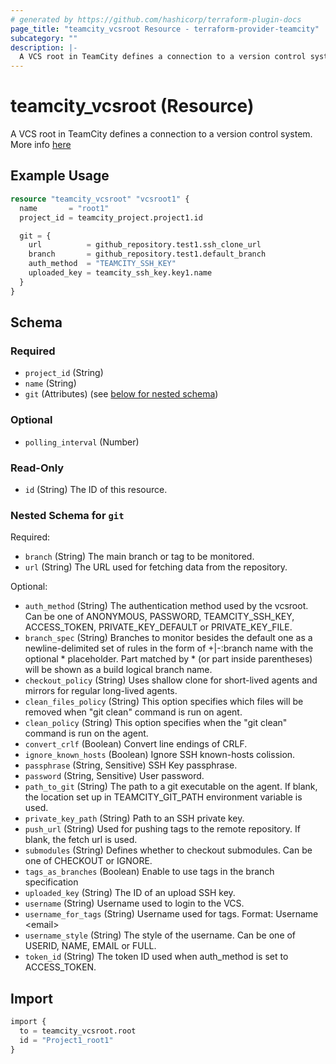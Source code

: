 ```yaml
---
# generated by https://github.com/hashicorp/terraform-plugin-docs
page_title: "teamcity_vcsroot Resource - terraform-provider-teamcity"
subcategory: ""
description: |-
  A VCS root in TeamCity defines a connection to a version control system. More info here https://www.jetbrains.com/help/teamcity/vcs-root.html
---
```


# teamcity_vcsroot (Resource)

A VCS root in TeamCity defines a connection to a version control system. More info [here](https://www.jetbrains.com/help/teamcity/vcs-root.html)

## Example Usage

```terraform
resource "teamcity_vcsroot" "vcsroot1" {
  name       = "root1"
  project_id = teamcity_project.project1.id

  git = {
    url          = github_repository.test1.ssh_clone_url
    branch       = github_repository.test1.default_branch
    auth_method  = "TEAMCITY_SSH_KEY"
    uploaded_key = teamcity_ssh_key.key1.name
  }
}
```

## Schema

### Required

- `project_id` (String)
- `name` (String)
- `git` (Attributes) (see [below for nested schema](#nestedatt--git))

### Optional

- `polling_interval` (Number)

### Read-Only

- `id` (String) The ID of this resource.

<a id="nestedatt--git"></a>
### Nested Schema for `git`

Required:

- `branch` (String) The main branch or tag to be monitored.
- `url` (String) The URL used for fetching data from the repository.

Optional:

- `auth_method` (String) The authentication method used by the vcsroot. Can be  one of ANONYMOUS, PASSWORD, TEAMCITY_SSH_KEY, ACCESS_TOKEN,  PRIVATE_KEY_DEFAULT or PRIVATE_KEY_FILE.
- `branch_spec` (String) Branches to monitor besides the default one as a newline-delimited set of rules in the form of +|-:branch name with the optional * placeholder. Part matched by * (or part inside parentheses) will be shown as a build logical branch name.
- `checkout_policy` (String) Uses shallow clone for short-lived agents and mirrors for regular long-lived agents.
- `clean_files_policy` (String) This option specifies which files will be removed when "git clean" command is run on agent.
- `clean_policy` (String) This option specifies when the "git clean" command is run on the agent.
- `convert_crlf` (Boolean) Convert line endings of CRLF.
- `ignore_known_hosts` (Boolean) Ignore SSH known-hosts colission.
- `passphrase` (String, Sensitive) SSH Key passphrase.
- `password` (String, Sensitive) User password.
- `path_to_git` (String) The path to a git executable on the agent. If blank, the location set up in TEAMCITY_GIT_PATH environment variable is used.
- `private_key_path` (String) Path to an SSH private key.
- `push_url` (String) Used for pushing tags to the remote repository. If blank, the fetch url is used.
- `submodules` (String) Defines whether to checkout submodules. Can be one of CHECKOUT or IGNORE.
- `tags_as_branches` (Boolean) Enable to use tags in the branch specification
- `uploaded_key` (String) The ID of an upload SSH key.
- `username` (String) Username used to login to the VCS.
- `username_for_tags` (String) Username used for tags. Format: Username \<email\>
- `username_style` (String) The style of the username. Can be one of USERID, NAME, EMAIL or FULL.
- `token_id` (String) The token ID used when auth_method is set to ACCESS_TOKEN.

## Import

```terraform
import {
  to = teamcity_vcsroot.root
  id = "Project1_root1"
}
```
